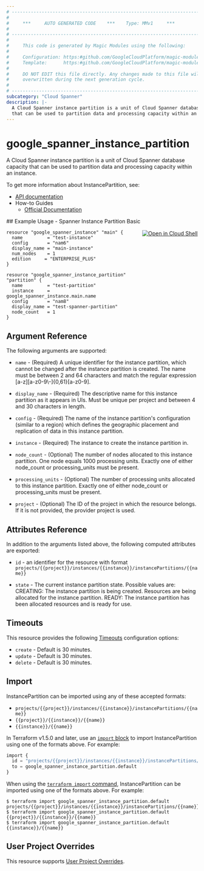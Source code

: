 ```yaml
---
# ----------------------------------------------------------------------------
#
#     ***     AUTO GENERATED CODE    ***    Type: MMv1     ***
#
# ----------------------------------------------------------------------------
#
#     This code is generated by Magic Modules using the following:
#
#     Configuration: https:#github.com/GoogleCloudPlatform/magic-modules/tree/main/mmv1/products/spanner/InstancePartition.yaml
#     Template:      https:#github.com/GoogleCloudPlatform/magic-modules/tree/main/mmv1/templates/terraform/resource.html.markdown.tmpl
#
#     DO NOT EDIT this file directly. Any changes made to this file will be
#     overwritten during the next generation cycle.
#
# ----------------------------------------------------------------------------
subcategory: "Cloud Spanner"
description: |-
  A Cloud Spanner instance partition is a unit of Cloud Spanner database capacity
  that can be used to partition data and processing capacity within an instance.
---
```


# google_spanner_instance_partition

A Cloud Spanner instance partition is a unit of Cloud Spanner database capacity
that can be used to partition data and processing capacity within an instance.


To get more information about InstancePartition, see:

* [API documentation](https://cloud.google.com/spanner/docs/reference/rest/v1/projects.instances.instancePartitions)
* How-to Guides
    * [Official Documentation](https://cloud.google.com/spanner/docs/geo-partitioning)

<div class = "oics-button" style="float: right; margin: 0 0 -15px">
  <a href="https://console.cloud.google.com/cloudshell/open?cloudshell_git_repo=https%3A%2F%2Fgithub.com%2Fterraform-google-modules%2Fdocs-examples.git&cloudshell_image=gcr.io%2Fcloudshell-images%2Fcloudshell%3Alatest&cloudshell_print=.%2Fmotd&cloudshell_tutorial=.%2Ftutorial.md&cloudshell_working_dir=spanner_instance_partition_basic&open_in_editor=main.tf" target="_blank">
    <img alt="Open in Cloud Shell" src="//gstatic.com/cloudssh/images/open-btn.svg" style="max-height: 44px; margin: 32px auto; max-width: 100%;">
  </a>
</div>
## Example Usage - Spanner Instance Partition Basic


```hcl
resource "google_spanner_instance" "main" {
  name         = "test-instance"
  config       = "nam6"
  display_name = "main-instance"
  num_nodes    = 1
  edition     = "ENTERPRISE_PLUS"
}

resource "google_spanner_instance_partition" "partition" {
  name         = "test-partition"
  instance     = google_spanner_instance.main.name
  config       = "nam8"
  display_name = "test-spanner-partition"
  node_count   = 1
} 
```

## Argument Reference

The following arguments are supported:


* `name` -
  (Required)
  A unique identifier for the instance partition, which cannot be changed after
  the instance partition is created. The name must be between 2 and 64 characters
  and match the regular expression [a-z][a-z0-9\\-]{0,61}[a-z0-9].

* `display_name` -
  (Required)
  The descriptive name for this instance partition as it appears in UIs.
  Must be unique per project and between 4 and 30 characters in length.

* `config` -
  (Required)
  The name of the instance partition's configuration (similar to a region) which
  defines the geographic placement and replication of data in this instance partition.

* `instance` -
  (Required)
  The instance to create the instance partition in.


* `node_count` -
  (Optional)
  The number of nodes allocated to this instance partition. One node equals
  1000 processing units. Exactly one of either node_count or processing_units
  must be present.

* `processing_units` -
  (Optional)
  The number of processing units allocated to this instance partition.
  Exactly one of either node_count or processing_units must be present.

* `project` - (Optional) The ID of the project in which the resource belongs.
    If it is not provided, the provider project is used.



## Attributes Reference

In addition to the arguments listed above, the following computed attributes are exported:

* `id` - an identifier for the resource with format `projects/{{project}}/instances/{{instance}}/instancePartitions/{{name}}`

* `state` -
  The current instance partition state. Possible values are:
  CREATING: The instance partition is being created. Resources are being
  allocated for the instance partition.
  READY: The instance partition has been allocated resources and is ready for use.


## Timeouts

This resource provides the following
[Timeouts](https://developer.hashicorp.com/terraform/plugin/sdkv2/resources/retries-and-customizable-timeouts) configuration options:

- `create` - Default is 30 minutes.
- `update` - Default is 30 minutes.
- `delete` - Default is 30 minutes.

## Import


InstancePartition can be imported using any of these accepted formats:

* `projects/{{project}}/instances/{{instance}}/instancePartitions/{{name}}`
* `{{project}}/{{instance}}/{{name}}`
* `{{instance}}/{{name}}`


In Terraform v1.5.0 and later, use an [`import` block](https://developer.hashicorp.com/terraform/language/import) to import InstancePartition using one of the formats above. For example:

```tf
import {
  id = "projects/{{project}}/instances/{{instance}}/instancePartitions/{{name}}"
  to = google_spanner_instance_partition.default
}
```

When using the [`terraform import` command](https://developer.hashicorp.com/terraform/cli/commands/import), InstancePartition can be imported using one of the formats above. For example:

```
$ terraform import google_spanner_instance_partition.default projects/{{project}}/instances/{{instance}}/instancePartitions/{{name}}
$ terraform import google_spanner_instance_partition.default {{project}}/{{instance}}/{{name}}
$ terraform import google_spanner_instance_partition.default {{instance}}/{{name}}
```

## User Project Overrides

This resource supports [User Project Overrides](https://registry.terraform.io/providers/hashicorp/google/latest/docs/guides/provider_reference#user_project_override).
